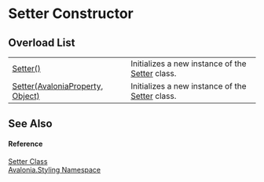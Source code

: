 # Setter Constructor


## Overload List
<table>
<tr>
<td><a href="M_Avalonia_Styling_Setter__ctor">Setter()</a></td>
<td>Initializes a new instance of the <a href="T_Avalonia_Styling_Setter">Setter</a> class.</td>
</tr>
<tr>
<td><a href="M_Avalonia_Styling_Setter__ctor_1">Setter(AvaloniaProperty, Object)</a></td>
<td>Initializes a new instance of the <a href="T_Avalonia_Styling_Setter">Setter</a> class.</td>
</tr>
</table>

## See Also


#### Reference
<a href="T_Avalonia_Styling_Setter">Setter Class</a>  
<a href="N_Avalonia_Styling">Avalonia.Styling Namespace</a>  
